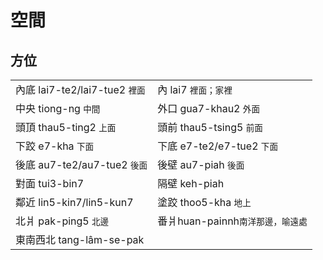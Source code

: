 # 空間

## 方位

|  |  |
| :--- | :--- |
| 內底 lai7-te2/lai7-tue2 `裡面` | 內 lai7 `裡面；家裡` |
| 中央 tiong-ng `中間` | 外口 gua7-khau2 `外面` |
|  頭頂 thau5-ting2 `上面` | 頭前 thau5-tsing5 `前面` |
| 下跤 e7-kha `下面` | 下底 e7-te2/e7-tue2 `下面` |
| 後底 au7-te2/au7-tue2 `後面` | 後壁 au7-piah `後面` |
| 對面 tui3-bin7 | 隔壁 keh-piah |
| 鄰近 lin5-kin7/lin5-kun7 | 塗跤 thoo5-kha `地上` |
| 北爿 pak-ping5 `北邊` | 番爿huan-painnh`南洋那邊，喻遠處` |
| 東南西北 tang-lâm-se-pak |  |



